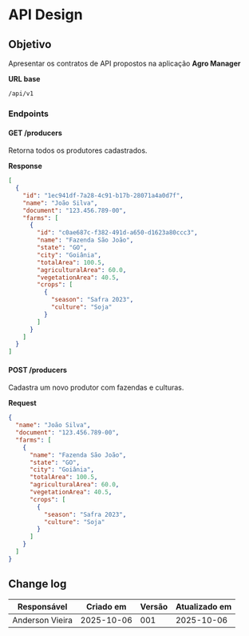 # API Design

## Objetivo

Apresentar os contratos de API propostos na aplicação **Agro Manager**

**URL base**

`/api/v1`

### Endpoints

#### GET /producers

Retorna todos os produtores cadastrados.

**Response**

```json
[
  {
    "id": "1ec941df-7a28-4c91-b17b-28071a4a0d7f",
    "name": "João Silva",
    "document": "123.456.789-00",
    "farms": [
      {
        "id": "c0ae687c-f382-491d-a650-d1623a80ccc3",
        "name": "Fazenda São João",
        "state": "GO",
        "city": "Goiânia",
        "totalArea": 100.5,
        "agriculturalArea": 60.0,
        "vegetationArea": 40.5,
        "crops": [
          {
            "season": "Safra 2023",
            "culture": "Soja"
          }
        ]
      }
    ]
  }
]
```

#### POST /producers

Cadastra um novo produtor com fazendas e culturas.

**Request**

```json
{
  "name": "João Silva",
  "document": "123.456.789-00",
  "farms": [
    {
      "name": "Fazenda São João",
      "state": "GO",
      "city": "Goiânia",
      "totalArea": 100.5,
      "agriculturalArea": 60.0,
      "vegetationArea": 40.5,
      "crops": [
        {
          "season": "Safra 2023",
          "culture": "Soja"
        }
      ]
    }
  ]
}
```

## Change log

| Responsável     | Criado em  | Versão | Atualizado em |
| --------------- | ---------- | ------ | ------------- |
| Anderson Vieira | 2025-10-06 | 001    | 2025-10-06    |
